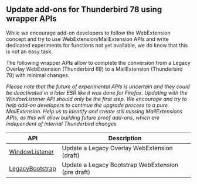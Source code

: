 ## Update add-ons for Thunderbird 78 using wrapper APIs

While we encourage add-on developers to follow the WebExtension concept and try to use WebExtension/MailExtension APIs and write dedicated experiments for functions not yet available, we do know that this is not an easy task.

The following wrapper APIs allow to complete the conversion from a Legacy Overlay WebExtension (Thunderbird 68) to a MailExtension (Thunderbird 78) with minimal changes. 

_Please note that the future of experimental APIs is uncertain and they could be deactivated in a later ESR like it was done for Firefox. Updating with the WindowListener API should only be the first step. We encourage and try to help add-on developers to continue the upgrade process to a pure MailExtension. Help us to identify and create still missing MailExtensions APIs, as this will allow building future proof add-ons, which are independent of internal Thunderbird changes._

| API             | Description |
| --------------- | ----------- |
| [WindowListener](https://github.com/thundernest/addon-developer-support/wiki/WindowListener-API:-Getting-Started)      |  Update a Legacy Overlay WebExtension (draft)
| [LegacyBootstrap](LegacyBootstrap)      |  Update a Legacy Bootstrap WebExtension (pre draft)
